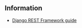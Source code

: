 ## Information
 * [Django REST Framework guide](https://florimondmanca.github.io/djangorestframework-api-key/guide/#authorization-header)